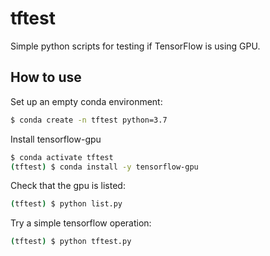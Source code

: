 # tftest

Simple python scripts for testing if TensorFlow is using GPU.

## How to use

Set up an empty conda environment:

```sh
$ conda create -n tftest python=3.7
```

Install tensorflow-gpu

```sh
$ conda activate tftest
(tftest) $ conda install -y tensorflow-gpu
```

Check that the gpu is listed:

```sh
(tftest) $ python list.py
```

Try a simple tensorflow operation:

```sh
(tftest) $ python tftest.py
```
